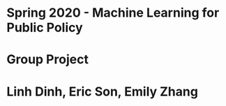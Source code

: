 # Spring 2020 - Machine Learning for Public Policy
# Group Project
# Linh Dinh, Eric Son, Emily Zhang
